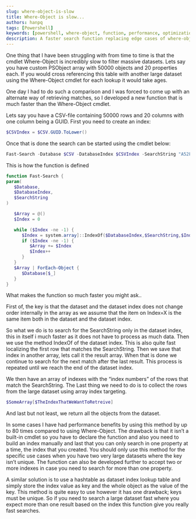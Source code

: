 ```yaml
---
slug: where-object-is-slow
title: Where-Object is slow...
authors: hanpq
tags: [Powershell]
keywords: [powershell, where-object, function, performance, optimization]
description: A faster search function replacing edge cases of where-object
---
```


<div class="fb-share-button"
data-href="https://getps.dev/blog/where-object-is-slow"
data-layout="button"
data-size="small">
</div>

One thing that I have been struggling with from time to time is that the cmdlet Where-Object is incredibly slow to filter massive datasets. Lets say you have custom PSObject array with 50000 objects and 20 properties each. If you would cross referencing this table with another large dataset using the Where-Object cmdlet for each lookup it would take ages.

One day I had to do such a comparison and I was forced to come up with an alternate way of retrieving matches, so I developed a new function that is much faster than the Where-Object cmdlet.

Lets say you have a CSV-file containing 50000 rows and 20 columns with one column being a GUID. First you need to create an index:

```powershell
$CSVIndex = $CSV.GUID.ToLower()
```

Once that is done the search can be started using the cmdlet below:

```powershell
Fast-Search -Database $CSV -DatabaseIndex $CSVIndex -SearchString "A52FB-...-27422"
```

This is how the function is defined

```powershell
function Fast-Search {
param(
   $Database,
   $DatabaseIndex,
   $SearchString
)

   $Array = @()
   $Index = 0

   while ($Index -ne -1) {
      $Index = system.array]::IndexOf($DatabaseIndex,$SearchString,$Index)
      if ($Index -ne -1) {
         $Array += $Index
         $Index++
      }
   }
   $Array | ForEach-Object {
      $Database[$_]
   }
}
```

What makes the function so much faster you might ask..

First of, the key is that the dataset and the dataset index does not change order internally in the array as we assume that the item on Index=X is the same item both in the dataset and the dataset index.

So what we do is to search for the SearchString only in the dataset index, this in itself i much faster as it does not have to process as much data. Then we use the method IndexOf of the dataset index. This is also quite fast localizing the first row that matches the SearchString. Then we save that index in another array, lets call it the result array. When that is done we continue to search for the next match after the last result. This process is repeated until we reach the end of the dataset index.

We then have an array of indexes with the “index numbers” of the rows that match the SearchString. The Last thing we need to do is to collect the rows from the large dataset using array index targeting.

```powershell
$SomeArray[$TheIndexThatWeWantToRetreive]
```

And last but not least, we return all the objects from the dataset.

In some cases I have had performance benefits by using this method by up to 80 times compared to using Where-Object. The drawback is that it isn’t a built-in cmdlet so you have to declare the function and also you need to build an index manually and last that you can only search in one property at a time, the index that you created. You should only use this method for the specific use cases when you have two very large datasets where the key isn’t unique. The function can also be developed further to accept two or more indexes in case you need to search for more than one property.

A similar solution is to use a hashtable as dataset index lookup table and simply store the index value as key and the whole object as the value of the key. This method is quite easy to use however it has one drawback; keys must be unique. So if you need to search a large dataset fast where you expect more than one result based on the index this function give you really fast searches.

<Comments />
